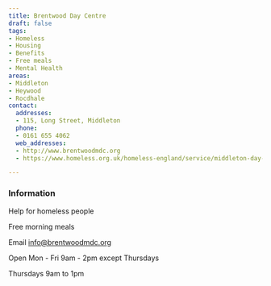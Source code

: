 ```yaml
---
title: Brentwood Day Centre
draft: false
tags:
- Homeless
- Housing
- Benefits
- Free meals
- Mental Health
areas:
- Middleton
- Heywood
- Rocdhale
contact:
  addresses:
  - 115, Long Street, Middleton
  phone:
  - 0161 655 4062
  web_addresses:
  - http://www.brentwoodmdc.org
  - https://www.homeless.org.uk/homeless-england/service/middleton-day-centre

---
```


### Information
Help for homeless people

Free morning meals

Email  info@brentwoodmdc.org

Open Mon - Fri 9am - 2pm except Thursdays

Thursdays 9am to 1pm